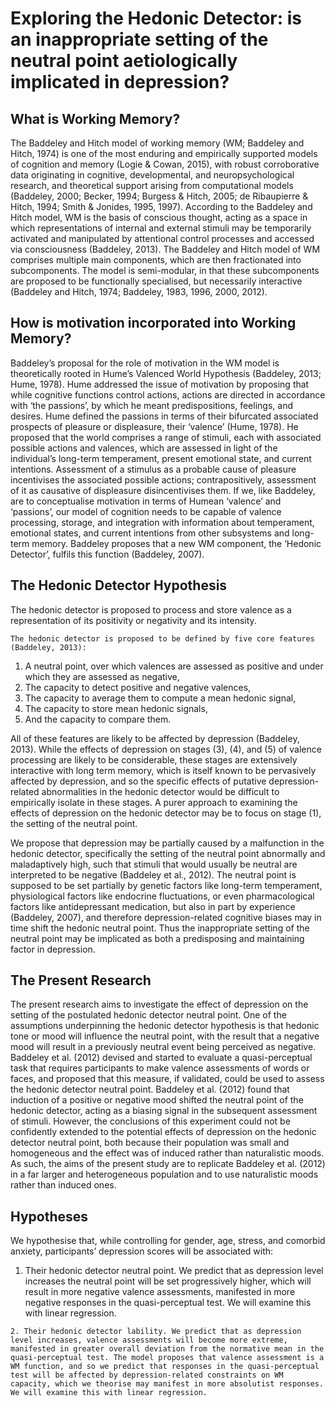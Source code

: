 # Exploring the Hedonic Detector: is an inappropriate setting of the neutral point aetiologically implicated in depression?

## What is Working Memory?
The Baddeley and Hitch model of working memory (WM; Baddeley and Hitch, 1974) is one of the most enduring and empirically supported models of cognition and memory (Logie & Cowan, 2015), with robust corroborative data originating in cognitive, developmental, and neuropsychological research, and theoretical support arising from computational models (Baddeley, 2000; Becker, 1994; Burgess & Hitch, 2005; de Ribaupierre & Hitch, 1994; Smith & Jonides, 1995, 1997). According to the Baddeley and Hitch model, WM is the basis of conscious thought, acting as a space in which representations of internal and external stimuli may be temporarily activated and manipulated by attentional control processes and accessed via consciousness (Baddeley, 2013). The Baddeley and Hitch model of WM comprises multiple main components, which are then fractionated into subcomponents. The model is semi-modular, in that these subcomponents are proposed to be functionally specialised, but necessarily interactive (Baddeley and Hitch, 1974; Baddeley, 1983, 1996, 2000, 2012). 

## How is motivation incorporated into Working Memory?
Baddeley’s proposal for the role of motivation in the WM model is theoretically rooted in Hume’s Valenced World Hypothesis (Baddeley, 2013; Hume, 1978). Hume addressed the issue of motivation by proposing that while cognitive functions control actions, actions are directed in accordance with ‘the passions’, by which he meant predispositions, feelings, and desires. Hume defined the passions in terms of their bifurcated associated prospects of pleasure or displeasure, their ‘valence’ (Hume, 1978). He proposed that the world comprises a range of stimuli, each with associated possible actions and valences, which are assessed in light of the individual’s long-term temperament, present emotional state, and current intentions. Assessment of a stimulus as a probable cause of pleasure incentivises the associated possible actions; contrapositively, assessment of it as causative of displeasure disincentivises them. If we, like Baddeley, are to conceptualise motivation in terms of Humean ‘valence’ and ‘passions’, our model of cognition needs to be capable of valence processing, storage, and integration with information about temperament, emotional states, and current intentions from other subsystems and long-term memory. Baddeley proposes that a new WM component, the ‘Hedonic Detector’, fulfils this function (Baddeley, 2007).

## The Hedonic Detector Hypothesis
The hedonic detector is proposed to process and store valence as a representation of its positivity or negativity and its intensity.  

    The hedonic detector is proposed to be defined by five core features (Baddeley, 2013):
  1. A neutral point, over which valences are assessed as positive and under which they are assessed as negative,
  2. The capacity to detect positive and negative valences,
  3. The capacity to average them to compute a mean hedonic signal,
  4. The capacity to store mean hedonic signals,
  5. And the capacity to compare them.

All of these features are likely to be affected by depression (Baddeley, 2013). While the effects of depression on stages (3), (4), and (5) of valence processing are likely to be considerable, these stages are extensively interactive with long term memory, which is itself known to be pervasively affected by depression, and so the specific effects of putative depression-related abnormalities in the hedonic detector would be difficult to empirically isolate in these stages. A purer approach to examining the effects of depression on the hedonic detector may be to focus on stage (1), the setting of the neutral point.

We propose that depression may be partially caused by a malfunction in the hedonic detector, specifically the setting of the neutral point abnormally and maladaptively high, such that stimuli that would usually be neutral are interpreted to be negative (Baddeley et al., 2012). The neutral point is supposed to be set partially by genetic factors like long-term temperament, physiological factors like endocrine fluctuations, or even pharmacological factors like antidepressant medication, but also in part by experience (Baddeley, 2007), and therefore depression-related cognitive biases may in time shift the hedonic neutral point. Thus the inappropriate setting of the neutral point may be implicated as both a predisposing and maintaining factor in depression.

## The Present Research
The present research aims to investigate the effect of depression on the setting of the postulated hedonic detector neutral point. One of the assumptions underpinning the hedonic detector hypothesis is that hedonic tone or mood will influence the neutral point, with the result that a negative mood will result in a previously neutral event being perceived as negative. Baddeley et al. (2012) devised and started to evaluate a quasi-perceptual task that requires participants to make valence assessments of words or faces, and proposed that this measure, if validated, could be used to assess the hedonic detector neutral point. Baddeley et al. (2012) found that induction of a positive or negative mood shifted the neutral point of the hedonic detector, acting as a biasing signal in the subsequent assessment of stimuli. However, the conclusions of this experiment could not be confidently extended to the potential effects of depression on the hedonic detector neutral point, both because their population was small and homogeneous and the effect was of induced rather than naturalistic moods. As such, the aims of the present study are to replicate Baddeley et al. (2012) in a far larger and heterogeneous population and to use naturalistic moods rather than induced ones.

## Hypotheses
We hypothesise that, while controlling for gender, age, stress, and comorbid anxiety, participants’ depression scores will be associated with:

   1. Their hedonic detector neutral point. 
We predict that as depression level increases the neutral point will be set progressively higher, which will result in more negative    valence assessments, manifested in more negative responses in the quasi-perceptual test. We will examine this with linear regression. 

    2. Their hedonic detector lability. We predict that as depression level increases, valence assessments will become more extreme,     manifested in greater overall deviation from the normative mean in the quasi-perceptual test. The model proposes that valence assessment is a WM function, and so we predict that responses in the quasi-perceptual test will be affected by depression-related constraints on WM capacity, which we theorise may manifest in more absolutist responses. We will examine this with linear regression. 



